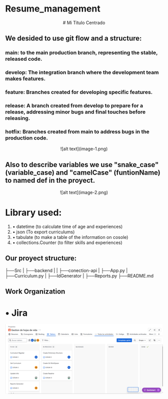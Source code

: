 # Resume_management

<div align="center">
# Mi Título Centrado
</div>

## We desided to use git flow and a structure: 
### main: to the main production branch, representing the stable, released code. 
### develop: The integration branch where the development team makes features. 
### feature: Branches created for developing specific features.
### release: A branch created from develop to prepare for a release, addressing minor bugs and final touches before releasing. 
### hotfix: Branches created from main to address  bugs in the production code.

<div align="center">
![alt text](image-1.png)
</div>


## Also to describe variables we use "snake_case" (variable_case) and "camelCase" (funtionName) to named def in the proyect.

<div align="center">
![alt text](image-2.png)
</div>

# Library used:
1. • datetime (to calculate time of age and experiences)
2. • json (To export curriculums)
3. • tabulate (to make a table of the information on cosole)
4. • collections.Counter (to filter skills and experiences)

## Our proyect structure:
 ├──Src
 |  ├──backend
 |  |   ├──conection-api
 |  ├──App.py
 |  ├──Curriculum.py
 |  ├──IdGenerator
 |  ├──Reports.py
 ├──README.md

 ## Work Organization

# • Jira

![alt text](Jira_Table-First-Sprim.png)
